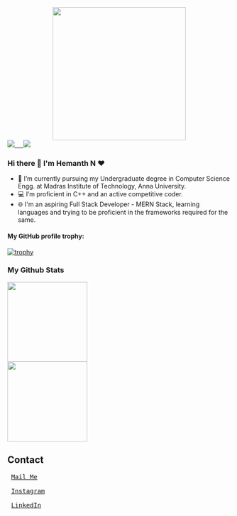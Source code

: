 <div align="center">
<img src="https://media.giphy.com/media/p4NLw3I4U0idi/giphy.gif" width="300">
</div>

<a href="https://github.com/hemanth-07-11">
    <img src="https://komarev.com/ghpvc/?username=hemanth-07-11&style=plastic"> &nbsp; &nbsp; 
    <img src="https://img.shields.io/github/followers/hemanth-07-11?style=flat&color=blue&label=GitHub%20Followers%20"/></a></a>
</a>
<br>


### Hi there 👋 I'm Hemanth N ❤


- 🔭 I’m currently pursuing my Undergraduate degree in Computer Science Engg. at Madras Institute of Technology, Anna University.
- 💻 I’m proficient in C++ and an active competitive coder.
- 🌐 I'm an aspiring Full Stack Developer - MERN Stack, learning languages and trying to be proficient in the frameworks required for the same.


#### My GitHub profile trophy:
[![trophy](https://github-profile-trophy.vercel.app/?username=hemanth-07-11)](https://github.com/ryo-ma/github-profile-trophy)

### My Github Stats
<a href="https://github.com/hemanth-07-11">
  <img height="180em" src="https://github-readme-stats.vercel.app/api?username=hemanth-07-11&count_private=true&theme=cobalt&hide_border=true&show_icons=true&include_all_commits=true"/><br>
    <img height="180em" src="https://github-readme-stats.vercel.app/api/top-langs/?username=hemanth-07-11&theme=cobalt&hide_border=true&langs_count=10&layout=compact"/>
</a>

## Contact
<pre>
 <a href="mailto:hemanthnov2001@gmail.com">Mail Me</a><br>
 <a href="">Instagram</a><br>
 <a href="https://www.linkedin.com/in/hemanth-n-2001/">LinkedIn</a><br>
</pre>
